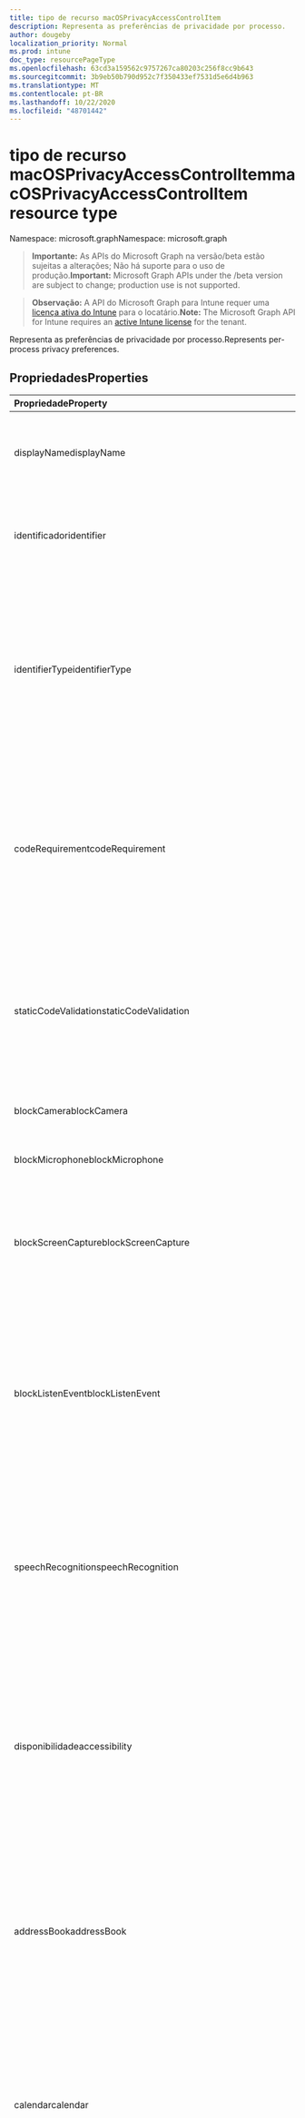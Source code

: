 ```yaml
---
title: tipo de recurso macOSPrivacyAccessControlItem
description: Representa as preferências de privacidade por processo.
author: dougeby
localization_priority: Normal
ms.prod: intune
doc_type: resourcePageType
ms.openlocfilehash: 63cd3a159562c9757267ca80203c256f8cc9b643
ms.sourcegitcommit: 3b9eb50b790d952c7f350433ef7531d5e6d4b963
ms.translationtype: MT
ms.contentlocale: pt-BR
ms.lasthandoff: 10/22/2020
ms.locfileid: "48701442"
---
```

# <a name="macosprivacyaccesscontrolitem-resource-type"></a><span data-ttu-id="31b4a-103">tipo de recurso macOSPrivacyAccessControlItem</span><span class="sxs-lookup"><span data-stu-id="31b4a-103">macOSPrivacyAccessControlItem resource type</span></span>

<span data-ttu-id="31b4a-104">Namespace: microsoft.graph</span><span class="sxs-lookup"><span data-stu-id="31b4a-104">Namespace: microsoft.graph</span></span>

> <span data-ttu-id="31b4a-105">**Importante:** As APIs do Microsoft Graph na versão/beta estão sujeitas a alterações; Não há suporte para o uso de produção.</span><span class="sxs-lookup"><span data-stu-id="31b4a-105">**Important:** Microsoft Graph APIs under the /beta version are subject to change; production use is not supported.</span></span>

> <span data-ttu-id="31b4a-106">**Observação:** A API do Microsoft Graph para Intune requer uma [licença ativa do Intune](https://go.microsoft.com/fwlink/?linkid=839381) para o locatário.</span><span class="sxs-lookup"><span data-stu-id="31b4a-106">**Note:** The Microsoft Graph API for Intune requires an [active Intune license](https://go.microsoft.com/fwlink/?linkid=839381) for the tenant.</span></span>

<span data-ttu-id="31b4a-107">Representa as preferências de privacidade por processo.</span><span class="sxs-lookup"><span data-stu-id="31b4a-107">Represents per-process privacy preferences.</span></span>

## <a name="properties"></a><span data-ttu-id="31b4a-108">Propriedades</span><span class="sxs-lookup"><span data-stu-id="31b4a-108">Properties</span></span>
|<span data-ttu-id="31b4a-109">Propriedade</span><span class="sxs-lookup"><span data-stu-id="31b4a-109">Property</span></span>|<span data-ttu-id="31b4a-110">Tipo</span><span class="sxs-lookup"><span data-stu-id="31b4a-110">Type</span></span>|<span data-ttu-id="31b4a-111">Descrição</span><span class="sxs-lookup"><span data-stu-id="31b4a-111">Description</span></span>|
|:---|:---|:---|
|<span data-ttu-id="31b4a-112">displayName</span><span class="sxs-lookup"><span data-stu-id="31b4a-112">displayName</span></span>|<span data-ttu-id="31b4a-113">String</span><span class="sxs-lookup"><span data-stu-id="31b4a-113">String</span></span>|<span data-ttu-id="31b4a-114">O nome de exibição do aplicativo, processo ou executável.</span><span class="sxs-lookup"><span data-stu-id="31b4a-114">The display name of the app, process, or executable.</span></span>|
|<span data-ttu-id="31b4a-115">identificador</span><span class="sxs-lookup"><span data-stu-id="31b4a-115">identifier</span></span>|<span data-ttu-id="31b4a-116">String</span><span class="sxs-lookup"><span data-stu-id="31b4a-116">String</span></span>|<span data-ttu-id="31b4a-117">O caminho ou a ID do pacote do aplicativo, processo ou executável.</span><span class="sxs-lookup"><span data-stu-id="31b4a-117">The bundle ID or path of the app, process, or executable.</span></span>|
|<span data-ttu-id="31b4a-118">identifierType</span><span class="sxs-lookup"><span data-stu-id="31b4a-118">identifierType</span></span>|[<span data-ttu-id="31b4a-119">macOSProcessIdentifierType</span><span class="sxs-lookup"><span data-stu-id="31b4a-119">macOSProcessIdentifierType</span></span>](../resources/intune-deviceconfig-macosprocessidentifiertype.md)|<span data-ttu-id="31b4a-120">Uma ID de pacote é usada para identificar um aplicativo.</span><span class="sxs-lookup"><span data-stu-id="31b4a-120">A bundle ID is used to identify an app.</span></span> <span data-ttu-id="31b4a-121">Um caminho é usado para identificar um processo ou executável.</span><span class="sxs-lookup"><span data-stu-id="31b4a-121">A path is used to identify a process or executable.</span></span> <span data-ttu-id="31b4a-122">Os valores possíveis são: `bundleID` e `path`.</span><span class="sxs-lookup"><span data-stu-id="31b4a-122">Possible values are: `bundleID`, `path`.</span></span>|
|<span data-ttu-id="31b4a-123">codeRequirement</span><span class="sxs-lookup"><span data-stu-id="31b4a-123">codeRequirement</span></span>|<span data-ttu-id="31b4a-124">String</span><span class="sxs-lookup"><span data-stu-id="31b4a-124">String</span></span>|<span data-ttu-id="31b4a-125">Insira o requisito de código, que pode ser obtido com o comando "codesign – display-r –" no aplicativo de terminal.</span><span class="sxs-lookup"><span data-stu-id="31b4a-125">Enter the code requirement, which can be obtained with the command 'codesign –display -r –' in the Terminal app.</span></span> <span data-ttu-id="31b4a-126">Inclua tudo após "=>".</span><span class="sxs-lookup"><span data-stu-id="31b4a-126">Include everything after '=>'.</span></span>|
|<span data-ttu-id="31b4a-127">staticCodeValidation</span><span class="sxs-lookup"><span data-stu-id="31b4a-127">staticCodeValidation</span></span>|<span data-ttu-id="31b4a-128">Boolean</span><span class="sxs-lookup"><span data-stu-id="31b4a-128">Boolean</span></span>|<span data-ttu-id="31b4a-129">Valida estaticamente o requisito de código.</span><span class="sxs-lookup"><span data-stu-id="31b4a-129">Statically validates the code requirement.</span></span> <span data-ttu-id="31b4a-130">Use essa configuração se o processo invalida sua assinatura de código dinâmico.</span><span class="sxs-lookup"><span data-stu-id="31b4a-130">Use this setting if the process invalidates its dynamic code signature.</span></span>|
|<span data-ttu-id="31b4a-131">blockCamera</span><span class="sxs-lookup"><span data-stu-id="31b4a-131">blockCamera</span></span>|<span data-ttu-id="31b4a-132">Boolean</span><span class="sxs-lookup"><span data-stu-id="31b4a-132">Boolean</span></span>|<span data-ttu-id="31b4a-133">Bloquear o acesso ao aplicativo de câmera.</span><span class="sxs-lookup"><span data-stu-id="31b4a-133">Block access to camera app.</span></span>|
|<span data-ttu-id="31b4a-134">blockMicrophone</span><span class="sxs-lookup"><span data-stu-id="31b4a-134">blockMicrophone</span></span>|<span data-ttu-id="31b4a-135">Boolean</span><span class="sxs-lookup"><span data-stu-id="31b4a-135">Boolean</span></span>|<span data-ttu-id="31b4a-136">Bloquear o acesso ao microfone.</span><span class="sxs-lookup"><span data-stu-id="31b4a-136">Block access to microphone.</span></span>|
|<span data-ttu-id="31b4a-137">blockScreenCapture</span><span class="sxs-lookup"><span data-stu-id="31b4a-137">blockScreenCapture</span></span>|<span data-ttu-id="31b4a-138">Boolean</span><span class="sxs-lookup"><span data-stu-id="31b4a-138">Boolean</span></span>|<span data-ttu-id="31b4a-139">Bloquear o aplicativo para capturar o conteúdo da exibição do sistema.</span><span class="sxs-lookup"><span data-stu-id="31b4a-139">Block app from capturing contents of system display.</span></span> <span data-ttu-id="31b4a-140">Requer o macOS 10,15 ou posterior.</span><span class="sxs-lookup"><span data-stu-id="31b4a-140">Requires macOS 10.15 or later.</span></span>|
|<span data-ttu-id="31b4a-141">blockListenEvent</span><span class="sxs-lookup"><span data-stu-id="31b4a-141">blockListenEvent</span></span>|<span data-ttu-id="31b4a-142">Boolean</span><span class="sxs-lookup"><span data-stu-id="31b4a-142">Boolean</span></span>|<span data-ttu-id="31b4a-143">Bloquear o aplicativo ou processo de ouvir eventos de dispositivos de entrada, como mouse, teclado e trackpad. Requer o macOS 10,15 ou posterior.</span><span class="sxs-lookup"><span data-stu-id="31b4a-143">Block the app or process from listening to events from input devices such as mouse, keyboard, and trackpad.Requires macOS 10.15 or later.</span></span>|
|<span data-ttu-id="31b4a-144">speechRecognition</span><span class="sxs-lookup"><span data-stu-id="31b4a-144">speechRecognition</span></span>|[<span data-ttu-id="31b4a-145">habilitação</span><span class="sxs-lookup"><span data-stu-id="31b4a-145">enablement</span></span>](../resources/intune-shared-enablement.md)|<span data-ttu-id="31b4a-146">Permitir ou bloquear o acesso ao recurso de reconhecimento de fala do sistema.</span><span class="sxs-lookup"><span data-stu-id="31b4a-146">Allow or block access to system speech recognition facility.</span></span> <span data-ttu-id="31b4a-147">Os valores possíveis são: `notConfigured`, `enabled`, `disabled`.</span><span class="sxs-lookup"><span data-stu-id="31b4a-147">Possible values are: `notConfigured`, `enabled`, `disabled`.</span></span>|
|<span data-ttu-id="31b4a-148">disponibilidade</span><span class="sxs-lookup"><span data-stu-id="31b4a-148">accessibility</span></span>|[<span data-ttu-id="31b4a-149">habilitação</span><span class="sxs-lookup"><span data-stu-id="31b4a-149">enablement</span></span>](../resources/intune-shared-enablement.md)|<span data-ttu-id="31b4a-150">Permitir que o aplicativo ou processo controle o Mac por meio do subsistema de acessibilidade.</span><span class="sxs-lookup"><span data-stu-id="31b4a-150">Allow the app or process to control the Mac via the Accessibility subsystem.</span></span> <span data-ttu-id="31b4a-151">Os valores possíveis são: `notConfigured`, `enabled`, `disabled`.</span><span class="sxs-lookup"><span data-stu-id="31b4a-151">Possible values are: `notConfigured`, `enabled`, `disabled`.</span></span>|
|<span data-ttu-id="31b4a-152">addressBook</span><span class="sxs-lookup"><span data-stu-id="31b4a-152">addressBook</span></span>|[<span data-ttu-id="31b4a-153">habilitação</span><span class="sxs-lookup"><span data-stu-id="31b4a-153">enablement</span></span>](../resources/intune-shared-enablement.md)|<span data-ttu-id="31b4a-154">Permitir ou bloquear o acesso a informações de contato gerenciadas pelos contatos.</span><span class="sxs-lookup"><span data-stu-id="31b4a-154">Allow or block access to contact information managed by Contacts.</span></span> <span data-ttu-id="31b4a-155">Os valores possíveis são: `notConfigured`, `enabled`, `disabled`.</span><span class="sxs-lookup"><span data-stu-id="31b4a-155">Possible values are: `notConfigured`, `enabled`, `disabled`.</span></span>|
|<span data-ttu-id="31b4a-156">calendar</span><span class="sxs-lookup"><span data-stu-id="31b4a-156">calendar</span></span>|[<span data-ttu-id="31b4a-157">habilitação</span><span class="sxs-lookup"><span data-stu-id="31b4a-157">enablement</span></span>](../resources/intune-shared-enablement.md)|<span data-ttu-id="31b4a-158">Permitir ou bloquear o acesso a informações de evento gerenciadas pelo calendário.</span><span class="sxs-lookup"><span data-stu-id="31b4a-158">Allow or block access to event information managed by Calendar.</span></span> <span data-ttu-id="31b4a-159">Os valores possíveis são: `notConfigured`, `enabled`, `disabled`.</span><span class="sxs-lookup"><span data-stu-id="31b4a-159">Possible values are: `notConfigured`, `enabled`, `disabled`.</span></span>|
|<span data-ttu-id="31b4a-160">lembretes</span><span class="sxs-lookup"><span data-stu-id="31b4a-160">reminders</span></span>|[<span data-ttu-id="31b4a-161">habilitação</span><span class="sxs-lookup"><span data-stu-id="31b4a-161">enablement</span></span>](../resources/intune-shared-enablement.md)|<span data-ttu-id="31b4a-162">Permitir ou bloquear o acesso a informações gerenciadas por lembretes.</span><span class="sxs-lookup"><span data-stu-id="31b4a-162">Allow or block access to information managed by Reminders.</span></span> <span data-ttu-id="31b4a-163">Os valores possíveis são: `notConfigured`, `enabled`, `disabled`.</span><span class="sxs-lookup"><span data-stu-id="31b4a-163">Possible values are: `notConfigured`, `enabled`, `disabled`.</span></span>|
|<span data-ttu-id="31b4a-164">photos</span><span class="sxs-lookup"><span data-stu-id="31b4a-164">photos</span></span>|[<span data-ttu-id="31b4a-165">habilitação</span><span class="sxs-lookup"><span data-stu-id="31b4a-165">enablement</span></span>](../resources/intune-shared-enablement.md)|<span data-ttu-id="31b4a-166">Permitir ou bloquear o acesso a imagens gerenciadas por fotos.</span><span class="sxs-lookup"><span data-stu-id="31b4a-166">Allow or block access to images managed by Photos.</span></span> <span data-ttu-id="31b4a-167">Os valores possíveis são: `notConfigured`, `enabled`, `disabled`.</span><span class="sxs-lookup"><span data-stu-id="31b4a-167">Possible values are: `notConfigured`, `enabled`, `disabled`.</span></span>|
|<span data-ttu-id="31b4a-168">mediaLibrary</span><span class="sxs-lookup"><span data-stu-id="31b4a-168">mediaLibrary</span></span>|[<span data-ttu-id="31b4a-169">habilitação</span><span class="sxs-lookup"><span data-stu-id="31b4a-169">enablement</span></span>](../resources/intune-shared-enablement.md)|<span data-ttu-id="31b4a-170">Permitir ou bloquear o acesso a músicas e à biblioteca de mídia.</span><span class="sxs-lookup"><span data-stu-id="31b4a-170">Allow or block access to music and the media library.</span></span> <span data-ttu-id="31b4a-171">Os valores possíveis são: `notConfigured`, `enabled`, `disabled`.</span><span class="sxs-lookup"><span data-stu-id="31b4a-171">Possible values are: `notConfigured`, `enabled`, `disabled`.</span></span>|
|<span data-ttu-id="31b4a-172">fileProviderPresence</span><span class="sxs-lookup"><span data-stu-id="31b4a-172">fileProviderPresence</span></span>|[<span data-ttu-id="31b4a-173">habilitação</span><span class="sxs-lookup"><span data-stu-id="31b4a-173">enablement</span></span>](../resources/intune-shared-enablement.md)|<span data-ttu-id="31b4a-174">Permitir que o aplicativo ou o processo Acesse arquivos gerenciados por uma extensão de provedor de arquivos de outro aplicativo.</span><span class="sxs-lookup"><span data-stu-id="31b4a-174">Allow the app or process to access files managed by another app’s file provider extension.</span></span> <span data-ttu-id="31b4a-175">Requer o macOS 10,15 ou posterior.</span><span class="sxs-lookup"><span data-stu-id="31b4a-175">Requires macOS 10.15 or later.</span></span> <span data-ttu-id="31b4a-176">.</span><span class="sxs-lookup"><span data-stu-id="31b4a-176">.</span></span> <span data-ttu-id="31b4a-177">Os valores possíveis são: `notConfigured`, `enabled`, `disabled`.</span><span class="sxs-lookup"><span data-stu-id="31b4a-177">Possible values are: `notConfigured`, `enabled`, `disabled`.</span></span>|
|<span data-ttu-id="31b4a-178">systemPolicyAllFiles</span><span class="sxs-lookup"><span data-stu-id="31b4a-178">systemPolicyAllFiles</span></span>|[<span data-ttu-id="31b4a-179">habilitação</span><span class="sxs-lookup"><span data-stu-id="31b4a-179">enablement</span></span>](../resources/intune-shared-enablement.md)|<span data-ttu-id="31b4a-180">Controlar o acesso a todos os arquivos protegidos em um dispositivo.</span><span class="sxs-lookup"><span data-stu-id="31b4a-180">Control access to all protected files on a device.</span></span> <span data-ttu-id="31b4a-181">Os arquivos podem estar em locais como emails, mensagens, aplicativos e configurações administrativas.</span><span class="sxs-lookup"><span data-stu-id="31b4a-181">Files might be in locations such as emails, messages, apps, and administrative settings.</span></span> <span data-ttu-id="31b4a-182">Aplique essa configuração com cuidado.</span><span class="sxs-lookup"><span data-stu-id="31b4a-182">Apply this setting with caution.</span></span> <span data-ttu-id="31b4a-183">Os valores possíveis são: `notConfigured`, `enabled`, `disabled`.</span><span class="sxs-lookup"><span data-stu-id="31b4a-183">Possible values are: `notConfigured`, `enabled`, `disabled`.</span></span>|
|<span data-ttu-id="31b4a-184">systemPolicySystemAdminFiles</span><span class="sxs-lookup"><span data-stu-id="31b4a-184">systemPolicySystemAdminFiles</span></span>|[<span data-ttu-id="31b4a-185">habilitação</span><span class="sxs-lookup"><span data-stu-id="31b4a-185">enablement</span></span>](../resources/intune-shared-enablement.md)|<span data-ttu-id="31b4a-186">Permitir que o aplicativo ou o acesse os arquivos usados na administração do sistema.</span><span class="sxs-lookup"><span data-stu-id="31b4a-186">Allow app or process to access files used in system administration.</span></span> <span data-ttu-id="31b4a-187">Os valores possíveis são: `notConfigured`, `enabled`, `disabled`.</span><span class="sxs-lookup"><span data-stu-id="31b4a-187">Possible values are: `notConfigured`, `enabled`, `disabled`.</span></span>|
|<span data-ttu-id="31b4a-188">systemPolicyDesktopFolder</span><span class="sxs-lookup"><span data-stu-id="31b4a-188">systemPolicyDesktopFolder</span></span>|[<span data-ttu-id="31b4a-189">habilitação</span><span class="sxs-lookup"><span data-stu-id="31b4a-189">enablement</span></span>](../resources/intune-shared-enablement.md)|<span data-ttu-id="31b4a-190">Permitir ou bloquear o acesso à pasta da área de trabalho.</span><span class="sxs-lookup"><span data-stu-id="31b4a-190">Allow or block access to Desktop folder.</span></span> <span data-ttu-id="31b4a-191">Os valores possíveis são: `notConfigured`, `enabled`, `disabled`.</span><span class="sxs-lookup"><span data-stu-id="31b4a-191">Possible values are: `notConfigured`, `enabled`, `disabled`.</span></span>|
|<span data-ttu-id="31b4a-192">systemPolicyDocumentsFolder</span><span class="sxs-lookup"><span data-stu-id="31b4a-192">systemPolicyDocumentsFolder</span></span>|[<span data-ttu-id="31b4a-193">habilitação</span><span class="sxs-lookup"><span data-stu-id="31b4a-193">enablement</span></span>](../resources/intune-shared-enablement.md)|<span data-ttu-id="31b4a-194">Permitir ou bloquear o acesso à pasta documentos.</span><span class="sxs-lookup"><span data-stu-id="31b4a-194">Allow or block access to Documents folder.</span></span> <span data-ttu-id="31b4a-195">Os valores possíveis são: `notConfigured`, `enabled`, `disabled`.</span><span class="sxs-lookup"><span data-stu-id="31b4a-195">Possible values are: `notConfigured`, `enabled`, `disabled`.</span></span>|
|<span data-ttu-id="31b4a-196">systemPolicyDownloadsFolder</span><span class="sxs-lookup"><span data-stu-id="31b4a-196">systemPolicyDownloadsFolder</span></span>|[<span data-ttu-id="31b4a-197">habilitação</span><span class="sxs-lookup"><span data-stu-id="31b4a-197">enablement</span></span>](../resources/intune-shared-enablement.md)|<span data-ttu-id="31b4a-198">Permitir ou bloquear o acesso à pasta downloads.</span><span class="sxs-lookup"><span data-stu-id="31b4a-198">Allow or block access to Downloads folder.</span></span> <span data-ttu-id="31b4a-199">Os valores possíveis são: `notConfigured`, `enabled`, `disabled`.</span><span class="sxs-lookup"><span data-stu-id="31b4a-199">Possible values are: `notConfigured`, `enabled`, `disabled`.</span></span>|
|<span data-ttu-id="31b4a-200">systemPolicyNetworkVolumes</span><span class="sxs-lookup"><span data-stu-id="31b4a-200">systemPolicyNetworkVolumes</span></span>|[<span data-ttu-id="31b4a-201">habilitação</span><span class="sxs-lookup"><span data-stu-id="31b4a-201">enablement</span></span>](../resources/intune-shared-enablement.md)|<span data-ttu-id="31b4a-202">Permitir ou bloquear o acesso a volumes de rede.</span><span class="sxs-lookup"><span data-stu-id="31b4a-202">Allow or block access to network volumes.</span></span> <span data-ttu-id="31b4a-203">Requer o macOS 10,15 ou posterior.</span><span class="sxs-lookup"><span data-stu-id="31b4a-203">Requires macOS 10.15 or later.</span></span> <span data-ttu-id="31b4a-204">Os valores possíveis são: `notConfigured`, `enabled`, `disabled`.</span><span class="sxs-lookup"><span data-stu-id="31b4a-204">Possible values are: `notConfigured`, `enabled`, `disabled`.</span></span>|
|<span data-ttu-id="31b4a-205">systemPolicyRemovableVolumes</span><span class="sxs-lookup"><span data-stu-id="31b4a-205">systemPolicyRemovableVolumes</span></span>|[<span data-ttu-id="31b4a-206">habilitação</span><span class="sxs-lookup"><span data-stu-id="31b4a-206">enablement</span></span>](../resources/intune-shared-enablement.md)|<span data-ttu-id="31b4a-207">Controlar o acesso a volumes removíveis no dispositivo, como uma unidade de disco rígido externa.</span><span class="sxs-lookup"><span data-stu-id="31b4a-207">Control access to removable  volumes on the device, such as an external hard drive.</span></span> <span data-ttu-id="31b4a-208">Requer o macOS 10,15 ou posterior.</span><span class="sxs-lookup"><span data-stu-id="31b4a-208">Requires macOS 10.15 or later.</span></span> <span data-ttu-id="31b4a-209">Os valores possíveis são: `notConfigured`, `enabled`, `disabled`.</span><span class="sxs-lookup"><span data-stu-id="31b4a-209">Possible values are: `notConfigured`, `enabled`, `disabled`.</span></span>|
|<span data-ttu-id="31b4a-210">CreateEvent</span><span class="sxs-lookup"><span data-stu-id="31b4a-210">postEvent</span></span>|[<span data-ttu-id="31b4a-211">habilitação</span><span class="sxs-lookup"><span data-stu-id="31b4a-211">enablement</span></span>](../resources/intune-shared-enablement.md)|<span data-ttu-id="31b4a-212">Controlar o acesso a APIs do CoreGraphics, que são usadas para enviar CGEvents para o fluxo de eventos do sistema.</span><span class="sxs-lookup"><span data-stu-id="31b4a-212">Control access to CoreGraphics APIs, which are used to send CGEvents to the system event stream.</span></span> <span data-ttu-id="31b4a-213">Os valores possíveis são: `notConfigured`, `enabled`, `disabled`.</span><span class="sxs-lookup"><span data-stu-id="31b4a-213">Possible values are: `notConfigured`, `enabled`, `disabled`.</span></span>|
|<span data-ttu-id="31b4a-214">appleEventsAllowedReceivers</span><span class="sxs-lookup"><span data-stu-id="31b4a-214">appleEventsAllowedReceivers</span></span>|<span data-ttu-id="31b4a-215">coleção [macOSAppleEventReceiver](../resources/intune-deviceconfig-macosappleeventreceiver.md)</span><span class="sxs-lookup"><span data-stu-id="31b4a-215">[macOSAppleEventReceiver](../resources/intune-deviceconfig-macosappleeventreceiver.md) collection</span></span>|<span data-ttu-id="31b4a-216">Permitir ou negar que o aplicativo ou processo envie um evento Apple restrito para outro aplicativo ou processo.</span><span class="sxs-lookup"><span data-stu-id="31b4a-216">Allow or deny the app or process to send a restricted Apple event to another app or process.</span></span> <span data-ttu-id="31b4a-217">Você precisará saber o identificador, o tipo de identificador e o requisito de código do aplicativo ou processo de recebimento.</span><span class="sxs-lookup"><span data-stu-id="31b4a-217">You will need to know the identifier, identifier type, and code requirement of the receiving app or process.</span></span> <span data-ttu-id="31b4a-218">Esta coleção pode conter um máximo de 500 elementos.</span><span class="sxs-lookup"><span data-stu-id="31b4a-218">This collection can contain a maximum of 500 elements.</span></span>|

## <a name="relationships"></a><span data-ttu-id="31b4a-219">Relações</span><span class="sxs-lookup"><span data-stu-id="31b4a-219">Relationships</span></span>
<span data-ttu-id="31b4a-220">Nenhum</span><span class="sxs-lookup"><span data-stu-id="31b4a-220">None</span></span>

## <a name="json-representation"></a><span data-ttu-id="31b4a-221">Representação JSON</span><span class="sxs-lookup"><span data-stu-id="31b4a-221">JSON Representation</span></span>
<span data-ttu-id="31b4a-222">Veja a seguir uma representação JSON do recurso.</span><span class="sxs-lookup"><span data-stu-id="31b4a-222">Here is a JSON representation of the resource.</span></span>
<!-- {
  "blockType": "resource",
  "@odata.type": "microsoft.graph.macOSPrivacyAccessControlItem"
}
-->
``` json
{
  "@odata.type": "#microsoft.graph.macOSPrivacyAccessControlItem",
  "displayName": "String",
  "identifier": "String",
  "identifierType": "String",
  "codeRequirement": "String",
  "staticCodeValidation": true,
  "blockCamera": true,
  "blockMicrophone": true,
  "blockScreenCapture": true,
  "blockListenEvent": true,
  "speechRecognition": "String",
  "accessibility": "String",
  "addressBook": "String",
  "calendar": "String",
  "reminders": "String",
  "photos": "String",
  "mediaLibrary": "String",
  "fileProviderPresence": "String",
  "systemPolicyAllFiles": "String",
  "systemPolicySystemAdminFiles": "String",
  "systemPolicyDesktopFolder": "String",
  "systemPolicyDocumentsFolder": "String",
  "systemPolicyDownloadsFolder": "String",
  "systemPolicyNetworkVolumes": "String",
  "systemPolicyRemovableVolumes": "String",
  "postEvent": "String",
  "appleEventsAllowedReceivers": [
    {
      "@odata.type": "microsoft.graph.macOSAppleEventReceiver",
      "codeRequirement": "String",
      "identifier": "String",
      "identifierType": "String",
      "allowed": true
    }
  ]
}
```






